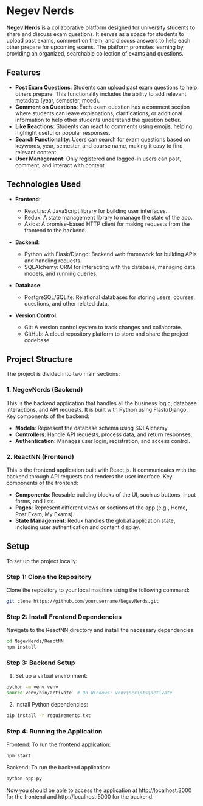 # Negev Nerds

**Negev Nerds** is a collaborative platform designed for university students to share and discuss exam questions. It serves as a space for students to upload past exams, comment on them, and discuss answers to help each other prepare for upcoming exams. The platform promotes learning by providing an organized, searchable collection of exams and questions.

## Features

- **Post Exam Questions**: Students can upload past exam questions to help others prepare. This functionality includes the ability to add relevant metadata (year, semester, moed).
- **Comment on Questions**: Each exam question has a comment section where students can leave explanations, clarifications, or additional information to help other students understand the question better.
- **Like Reactions**: Students can react to comments using emojis, helping highlight useful or popular responses.
- **Search Functionality**: Users can search for exam questions based on keywords, year, semester, and course name, making it easy to find relevant content.
- **User Management**: Only registered and logged-in users can post, comment, and interact with content.

## Technologies Used

- **Frontend**: 
  - React.js: A JavaScript library for building user interfaces.
  - Redux: A state management library to manage the state of the app.
  - Axios: A promise-based HTTP client for making requests from the frontend to the backend.
  
- **Backend**: 
  - Python with Flask/Django: Backend web framework for building APIs and handling requests.
  - SQLAlchemy: ORM for interacting with the database, managing data models, and running queries.
  
- **Database**: 
  - PostgreSQL/SQLite: Relational databases for storing users, courses, questions, and other related data.

- **Version Control**: 
  - Git: A version control system to track changes and collaborate.
  - GitHub: A cloud repository platform to store and share the project codebase.

## Project Structure

The project is divided into two main sections:

### 1. **NegevNerds (Backend)**

This is the backend application that handles all the business logic, database interactions, and API requests. It is built with Python using Flask/Django. Key components of the backend:
- **Models**: Represent the database schema using SQLAlchemy.
- **Controllers**: Handle API requests, process data, and return responses.
- **Authentication**: Manages user login, registration, and access control.

### 2. **ReactNN (Frontend)**

This is the frontend application built with React.js. It communicates with the backend through API requests and renders the user interface. Key components of the frontend:
- **Components**: Reusable building blocks of the UI, such as buttons, input forms, and lists.
- **Pages**: Represent different views or sections of the app (e.g., Home, Post Exam, My Exams).
- **State Management**: Redux handles the global application state, including user authentication and content display.

## Setup

To set up the project locally:

### Step 1: Clone the Repository

Clone the repository to your local machine using the following command:
```bash
git clone https://github.com/yourusername/NegevNerds.git
```
### Step 2: Install Frontend Dependencies
Navigate to the ReactNN directory and install the necessary dependencies:

```bash
cd NegevNerds/ReactNN
npm install
```
### Step 3: Backend Setup
1. Set up a virtual environment:
```bash
python -m venv venv
source venv/bin/activate  # On Windows: venv\Scripts\activate
```
2. Install Python dependencies:
```bash
pip install -r requirements.txt
```
### Step 4: Running the Application
Frontend:
To run the frontend application:

```bash
npm start
```
Backend:
To run the backend application:

```bash
python app.py
```
Now you should be able to access the application at http://localhost:3000 for the frontend and http://localhost:5000 for the backend.
